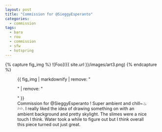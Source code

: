 ```yaml
---
layout: post
title: "Commission for @SieggyEsperanto"
categories:
  - commission
tags:
  - bara
  - rou
  - commission
  - sfw
  - hotspring
---
```


{% capture fig_img %}
![Foo]({{ site.url }}/images/art3.png)
{% endcapture %}

<figure>
  {{ fig_img | markdownify | remove: "<p>" | remove: "</p>" }}
  <figcaption> Commission for @SieggyEsperanto ! Super ambient and chill~♨💦💦. I really liked the idea of drawing something on with an ambient background and pretty skylight. The slimes were a nice touch I think. Water took a while to figure out but I think overall this piece turned out just great.</figcaption>
</figure>
